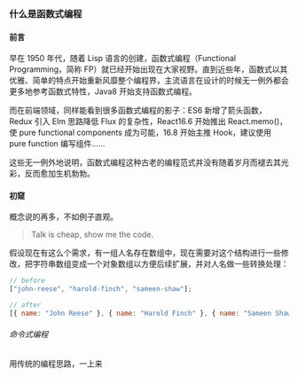 ### 什么是函数式编程

#### 前言

早在 1950 年代，随着 Lisp 语言的创建，函数式编程（Functional Programming，简称 FP）就已经开始出现在大家视野。直到近些年，函数式以其优雅、简单的特点开始重新风靡整个编程界，主流语言在设计的时候无一例外都会更多地参考函数式特性，Java8 开始支持函数式编程。

而在前端领域，同样能看到很多函数式编程的影子：ES6 新增了箭头函数，Redux 引入 Elm 思路降低 Flux 的复杂性，React16.6 开始推出 React.memo()，使 pure functional components 成为可能，16.8 开始主推 Hook，建议使用 pure function 编写组件......

这些无一例外地说明，函数式编程这种古老的编程范式并没有随着岁月而褪去其光彩，反而愈加生机勃勃。

#### 初窥

概念说的再多，不如例子直观。

> Talk is cheap, show me the code.

假设现在有这么个需求，有一组人名存在数组中，现在需要对这个结构进行一些修改，把字符串数组变成一个对象数组以方便后续扩展，并对人名做一些转换处理：

```javascript
// before
["john-reese", "harold-finch", "sameen-shaw"];

// after
[{ name: "John Reese" }, { name: "Harold Finch" }, { name: "Sameen Shaw" }];
```

###### 命令式编程

用传统的编程思路，一上来
